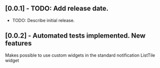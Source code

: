 ## [0.0.1] - TODO: Add release date.

* TODO: Describe initial release.

## [0.0.2] - Automated tests implemented. New features

Makes possible to use custom widgets in the standard notification ListTile widget